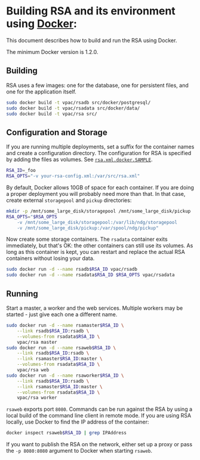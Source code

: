 # Building RSA and its environment using [Docker](http://docker.com):

This document describes how to build and run the RSA using Docker.

The minimum Docker version is 1.2.0.

## Building

RSA uses a few images: one for the database, one for persistent files, and one
for the application itself.

```bash
sudo docker build -t vpac/rsadb src/docker/postgresql/
sudo docker build -t vpac/rsadata src/docker/data/
sudo docker build -t vpac/rsa src/
```

## Configuration and Storage

If you are running multiple deployments, set a suffix for the container names
and create a configuration directory. The configuration for RSA is specified by
adding the files as volumes. See [`rsa.xml.docker.SAMPLE`][rsa.xml].

```bash
RSA_ID=_foo
RSA_OPTS="-v your-rsa-config.xml:/var/src/rsa.xml"
```

By default, Docker allows 10GB of space for each container. If you are doing a
proper deployment you will probably need more than that. In that case, create
external `storagepool` and `pickup` directories:

```bash
mkdir -p /mnt/some_large_disk/storagepool /mnt/some_large_disk/pickup
RSA_OPTS="$RSA_OPTS
    -v /mnt/some_large_disk/storagepool:/var/lib/ndg/storagepool
    -v /mnt/some_large_disk/pickup:/var/spool/ndg/pickup"
```

Now create some storage containers. The `rsadata` container exits immediately,
but that's OK: the other containers can still use its volumes. As long as this
container is kept, you can restart and replace the actual RSA containers
without losing your data.

```bash
sudo docker run -d --name rsadb$RSA_ID vpac/rsadb
sudo docker run -d --name rsadata$RSA_ID $RSA_OPTS vpac/rsadata
```

## Running

Start a master, a worker and the web services. Multiple workers may be
started - just give each one a different name.

```bash
sudo docker run -d --name rsamaster$RSA_ID \
    --link rsadb$RSA_ID:rsadb \
    --volumes-from rsadata$RSA_ID \
    vpac/rsa master
sudo docker run -d --name rsaweb$RSA_ID \
    --link rsadb$RSA_ID:rsadb \
    --link rsamaster$RSA_ID:master \
    --volumes-from rsadata$RSA_ID \
    vpac/rsa web
sudo docker run -d --name rsaworker$RSA_ID \
    --link rsadb$RSA_ID:rsadb \
    --link rsamaster$RSA_ID:master \
    --volumes-from rsadata$RSA_ID \
    vpac/rsa worker
```

`rsaweb` exports port `8080`. Commands can be run against the RSA by using a
local build of the command line client in remote mode. If you are using RSA
locally, use Docker to find the IP address of the container:

```bash
docker inspect rsaweb$RSA_ID | grep IPAddress
```

If you want to publish the RSA on the network, either set up a proxy or pass
the `-p 8080:8080` argument to Docker when starting `rsaweb`.

[rsa.xml]: ../src/storagemanager/config/rsa.xml.docker.SAMPLE

